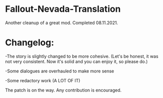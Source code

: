 # Fallout-Nevada-Translation
Another cleanup of a great mod. Completed 08.11.2021.


# Changelog:

-The story is slightly changed to be more cohesive. (Let's be honest, it was not very consistent. Now it's solid and you can enjoy it, so please do.)

-Some dialogues are overhauled to make more sense

-Some redactory work (A LOT OF IT)


The patch is on the way.
Any contribution is encouraged.
